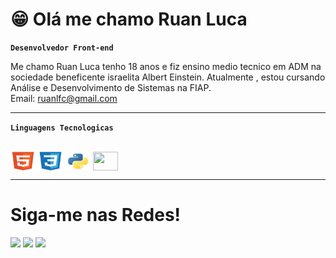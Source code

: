 # 😁 Olá me chamo Ruan Luca
**`Desenvolvedor Front-end`**

Me chamo Ruan Luca tenho 18 anos e fiz ensino medio tecnico em ADM na sociedade beneficente israelita Albert Einstein. Atualmente
, estou cursando Análise e Desenvolvimento de Sistemas na FIAP. <br> 
  Email: ruanlfc@gmail.com

  <hr>

 **`Linguagens Tecnologicas`**

<div style="display: inline_block"><br>
  <img align="center" alt="Rafa-HTML" height="30" width="40" src="https://raw.githubusercontent.com/devicons/devicon/master/icons/html5/html5-original.svg">
  <img align="center" alt="Rafa-CSS" height="30" width="40" src="https://raw.githubusercontent.com/devicons/devicon/master/icons/css3/css3-original.svg">
  <img align="center" alt="Rafa-CSS" height="30" width="40" src="https://raw.githubusercontent.com/devicons/devicon/master/icons/python/python-original.svg">
  <img align="center" height="30" width="40" src="https://cdn.jsdelivr.net/gh/devicons/devicon@latest/icons/java/java-original.svg" />
</div>
  
<hr>

<h1>Siga-me nas Redes!</h1>

<div> 
  <a href="https://www.instagram.com/_.ruan.lf/" target="_blank"><img src="https://img.shields.io/badge/-Instagram-%23E4405F?style=for-the-badge&logo=instagram&logoColor=white" target="_blank"></a>
 <a href="https://discord.gg/PmkAXPXKqA" target="_blank"><img src="https://img.shields.io/badge/Discord-7289DA?style=for-the-badge&logo=discord&logoColor=white" target="_blank"></a> 
  <a href="https://www.linkedin.com/in/ruan-luca-feliciano-de-carvalho-a36905267/" target="_blank"><img src="https://img.shields.io/badge/-LinkedIn-%230077B5?style=for-the-badge&logo=linkedin&logoColor=white" target="_blank"></a> 
